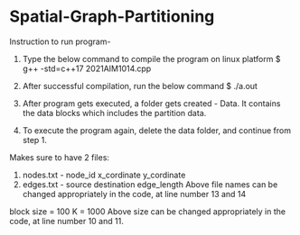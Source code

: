 # Spatial-Graph-Partitioning

Instruction to run program-

1. Type the below command to compile the program on linux platform
	$ g++ -std=c++17 2021AIM1014.cpp

2. After successful compilation, run the below command
	$ ./a.out

3. After program gets executed, a folder gets created - Data. It 	    contains the data blocks which includes the partition data.

4. To execute the program again, delete the data folder, and    		continue from step 1.

Makes sure to have 2 files:
1. nodes.txt - node_id x_cordinate y_cordinate
2. edges.txt - source destination edge_length
Above file names can be changed appropriately in the code, at line number 13 and 14

block size = 100
K = 1000
Above size can be changed appropriately in the code, at line number 10 and 11.
